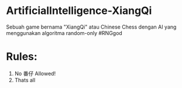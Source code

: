 # ArtificialIntelligence-XiangQi
Sebuah game bernama "XiangQi" atau Chinese Chess dengan AI yang menggunakan algoritma random-only #RNGgod

# Rules:
1. No 番仔 Allowed!
2. Thats all
